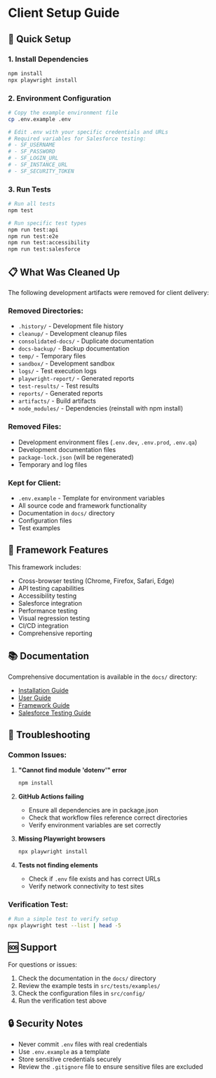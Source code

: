 # Client Setup Guide

## 🚀 Quick Setup

### 1. Install Dependencies
```bash
npm install
npx playwright install
```

### 2. Environment Configuration
```bash
# Copy the example environment file
cp .env.example .env

# Edit .env with your specific credentials and URLs
# Required variables for Salesforce testing:
# - SF_USERNAME
# - SF_PASSWORD  
# - SF_LOGIN_URL
# - SF_INSTANCE_URL
# - SF_SECURITY_TOKEN
```

### 3. Run Tests
```bash
# Run all tests
npm test

# Run specific test types
npm run test:api
npm run test:e2e
npm run test:accessibility
npm run test:salesforce
```

## 📋 What Was Cleaned Up

The following development artifacts were removed for client delivery:

### Removed Directories:
- `.history/` - Development file history
- `cleanup/` - Development cleanup files
- `consolidated-docs/` - Duplicate documentation
- `docs-backup/` - Backup documentation
- `temp/` - Temporary files
- `sandbox/` - Development sandbox
- `logs/` - Test execution logs
- `playwright-report/` - Generated reports
- `test-results/` - Test results
- `reports/` - Generated reports
- `artifacts/` - Build artifacts
- `node_modules/` - Dependencies (reinstall with npm install)

### Removed Files:
- Development environment files (`.env.dev`, `.env.prod`, `.env.qa`)
- Development documentation files
- `package-lock.json` (will be regenerated)
- Temporary and log files

### Kept for Client:
- `.env.example` - Template for environment variables
- All source code and framework functionality
- Documentation in `docs/` directory
- Configuration files
- Test examples

## 🔧 Framework Features

This framework includes:
- Cross-browser testing (Chrome, Firefox, Safari, Edge)
- API testing capabilities
- Accessibility testing
- Salesforce integration
- Performance testing
- Visual regression testing
- CI/CD integration
- Comprehensive reporting

## 📚 Documentation

Comprehensive documentation is available in the `docs/` directory:
- [Installation Guide](docs/INSTALLATION.md)
- [User Guide](docs/USER_GUIDE.md)
- [Framework Guide](docs/FRAMEWORK_GUIDE.md)
- [Salesforce Testing Guide](docs/salesforce-testing-guide.md)

## 🔧 Troubleshooting

### Common Issues:

1. **"Cannot find module 'dotenv'" error**
   ```bash
   npm install
   ```

2. **GitHub Actions failing**
   - Ensure all dependencies are in package.json
   - Check that workflow files reference correct directories
   - Verify environment variables are set correctly

3. **Missing Playwright browsers**
   ```bash
   npx playwright install
   ```

4. **Tests not finding elements**
   - Check if `.env` file exists and has correct URLs
   - Verify network connectivity to test sites

### Verification Test:
```bash
# Run a simple test to verify setup
npx playwright test --list | head -5
```

## 🆘 Support

For questions or issues:
1. Check the documentation in the `docs/` directory
2. Review the example tests in `src/tests/examples/`
3. Check the configuration files in `src/config/`
4. Run the verification test above

## 🔒 Security Notes

- Never commit `.env` files with real credentials
- Use `.env.example` as a template
- Store sensitive credentials securely
- Review the `.gitignore` file to ensure sensitive files are excluded